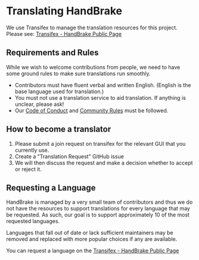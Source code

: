 # Translating HandBrake

We use Transifex to manage the translation resources for this project.
Please see: [Transifex - HandBrake Public Page](https://www.transifex.com/HandBrakeProject/public/)

## Requirements and Rules

While we wish to welcome contributions from people, we need to have some ground rules to make sure translations run smoothly. 

- Contributors must have fluent verbal and written English. (English is the base language used for translation.)
- You must not use a translation service to aid translation. If anything is unclear, please ask!
- Our [Code of Conduct](https://github.com/HandBrake/HandBrake/blob/master/CODE_OF_CONDUCT.md) and [Community Rules](https://forum.handbrake.fr/app.php/rules) must be followed.


## How to become a translator 

1. Please submit a join request on transifex for the relevant GUI that you currently use.
2. Create a "Translation Request" GitHub issue
3. We will then discuss the request and make a decision whether to accept or reject it.

## Requesting a Language

HandBrake is managed by a very small team of contributors and thus we do not have the resources to support translations for every language that may be requested.
As such, our goal is to support approximately 10 of the most requested languages.

Languages that fall out of date or lack sufficient maintainers may be removed and replaced with more popular choices if any are available.

You can request a language on the [Transifex - HandBrake Public Page](https://www.transifex.com/HandBrakeProject/public/)
